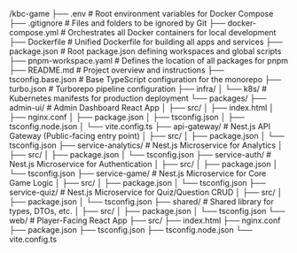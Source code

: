 /kbc-game
├── .env                     # Root environment variables for Docker Compose
├── .gitignore               # Files and folders to be ignored by Git
├── docker-compose.yml       # Orchestrates all Docker containers for local development
├── Dockerfile               # Unified Dockerfile for building all apps and services
├── package.json             # Root package.json defining workspaces and global scripts
├── pnpm-workspace.yaml      # Defines the location of all packages for pnpm
├── README.md                # Project overview and instructions
├── tsconfig.base.json       # Base TypeScript configuration for the monorepo
├── turbo.json               # Turborepo pipeline configuration
├── infra/
│   └── k8s/                 # Kubernetes manifests for production deployment
└── packages/
    ├── admin-ui/            # Admin Dashboard React App
    │   ├── src/
    │   ├── index.html
    │   ├── nginx.conf
    │   ├── package.json
    │   ├── tsconfig.json
    │   ├── tsconfig.node.json
    │   └── vite.config.ts
    ├── api-gateway/         # Nest.js API Gateway (Public-facing entry point)
    │   ├── src/
    │   ├── package.json
    │   └── tsconfig.json
    ├── service-analytics/   # Nest.js Microservice for Analytics
    │   ├── src/
    │   ├── package.json
    │   └── tsconfig.json
    ├── service-auth/        # Nest.js Microservice for Authentication
    │   ├── src/
    │   ├── package.json
    │   └── tsconfig.json
    ├── service-game/        # Nest.js Microservice for Core Game Logic
    │   ├── src/
    │   ├── package.json
    │   └── tsconfig.json
    ├── service-quiz/        # Nest.js Microservice for Quiz/Question CRUD
    │   ├── src/
    │   ├── package.json
    │   └── tsconfig.json
    ├── shared/              # Shared library for types, DTOs, etc.
    │   ├── src/
    │   ├── package.json
    │   └── tsconfig.json
    └── web/                 # Player-Facing React App
        ├── src/
        ├── index.html
        ├── nginx.conf
        ├── package.json
        ├── tsconfig.json
        ├── tsconfig.node.json
        └── vite.config.ts